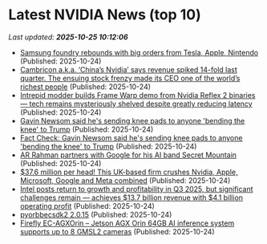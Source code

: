 # Latest NVIDIA News (top 10)
_Last updated: **2025-10-25 10:12:06**_

- [Samsung foundry rebounds with big orders from Tesla, Apple, Nintendo](https://www.thehindubusinessline.com/info-tech/samsung-foundry-rebounds-with-big-orders-from-tesla-apple-nintendo/article70197162.ece) (Published: 2025-10-24)
- [Cambricon a.k.a. ‘China’s Nvidia’ says revenue spiked 14-fold last quarter. The ensuing stock frenzy made its CEO one of the world’s richest people](https://fortune.com/2025/10/24/cambricon-china-nvidia-revenue-stock-frenzy-ceo-chen-tianshi-worlds-richest-people/) (Published: 2025-10-24)
- [Intrepid modder builds Frame Warp demo from Nvidia Reflex 2 binaries — tech remains mysteriously shelved despite greatly reducing latency](https://www.tomshardware.com/pc-components/gpus/intrepid-modder-builds-frame-warp-demo-from-nvidia-reflex-2-binaries-tech-remains-mysteriously-shelved-despite-greatly-reducing-latency) (Published: 2025-10-24)
- [Gavin Newsom said he's sending knee pads to anyone 'bending the knee' to Trump](https://www.snopes.com//fact-check/gavin-newsom-knee-pads/) (Published: 2025-10-24)
- [Fact Check: Gavin Newsom said he's sending knee pads to anyone 'bending the knee' to Trump](https://www.snopes.com/fact-check/gavin-newsom-knee-pads/) (Published: 2025-10-24)
- [AR Rahman partners with Google for his AI band Secret Mountain](http://musically.com/2025/10/24/ar-rahman-partners-with-google-for-his-ai-band-secret-mountain/) (Published: 2025-10-24)
- [$37.6 million per head! This UK-based firm crushes Nvidia, Apple, Microsoft, Google and Meta combined](https://www.livemint.com/companies/news/onlyfans-employees-geenrate-37-6-million-revenue-per-head-uk-firm-crushes-nvidia-apple-microsoft-google-meta-combined-11761296243075.html) (Published: 2025-10-24)
- [Intel posts return to growth and profitability in Q3 2025, but significant challenges remain — achieves $13.7 billion revenue with $4.1 billion operating profit](https://www.tomshardware.com/pc-components/cpus/intel-posts-surprise-return-to-growth-and-profitability-in-q3-2025-but-significant-challenges-remain-posts-usd13-7-billion-revenue-with-operating-profit) (Published: 2025-10-24)
- [pyorbbecsdk2 2.0.15](https://pypi.org/project/pyorbbecsdk2/) (Published: 2025-10-24)
- [Firefly EC-AGXOrin – Jetson AGX Orin 64GB AI inference system supports up to 8 GMSL2 cameras](https://www.cnx-software.com/2025/10/24/firefly-ec-agxorin-jetson-agx-orin-64gb-ai-inference-system-supports-up-to-8-gmsl2-cameras/) (Published: 2025-10-24)
